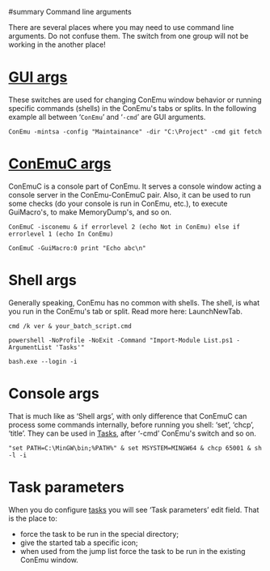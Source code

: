 ﻿#summary Command line arguments

There are several places where you may need to use command line arguments.
Do not confuse them. The switch from one group will not be working in the another place!

# [GUI args](ConEmuArgs.md) #
These switches are used for changing ConEmu window behavior or running specific commands (shells)
in the ConEmu's tabs or splits. In the following example all between ‘`ConEmu`’ and ‘`-cmd`’ are
GUI arguments.

```
ConEmu -mintsa -config "Maintainance" -dir "C:\Project" -cmd git fetch
```

# [ConEmuC args](ConEmuC#ConEmuC.exe_command_line_switches.md) #
ConEmuC is a console part of ConEmu. It serves a console window acting a console server
in the ConEmu-ConEmuC pair. Also, it can be used to run some checks (do your console is run in ConEmu, etc.),
to execute GuiMacro's, to make MemoryDump's, and so on.

```
ConEmuC -isconemu & if errorlevel 2 (echo Not in ConEmu) else if errorlevel 1 (echo In ConEmu)
```

```
ConEmuC -GuiMacro:0 print "Echo abc\n"
```

# Shell args #
Generally speaking, ConEmu has no common with shells.
The shell, is what you run in the ConEmu's tab or split.
Read more here: LaunchNewTab.

```
cmd /k ver & your_batch_script.cmd
```

```
powershell -NoProfile -NoExit -Command "Import-Module List.ps1 -ArgumentList 'Tasks'"
```

```
bash.exe --login -i
```

# Console args #
That is much like as ‘Shell args’, with only difference that ConEmuC can process some
commands internally, before running you shell: ‘set’, ‘chcp’, ‘title’. They can be used
in [Tasks](SettingsTasks.md), after ‘-cmd’ ConEmu's switch and so on.

```
"set PATH=C:\MinGW\bin;%PATH%" & set MSYSTEM=MINGW64 & chcp 65001 & sh -l -i
```

# Task parameters #
When you do configure [tasks](SettingsTasks.md) you will see ‘Task parameters’ edit field.
That is the place to:
  * force the task to be run in the special directory;
  * give the started tab a specific icon;
  * when used from the jump list force the task to be run in the existing ConEmu window.